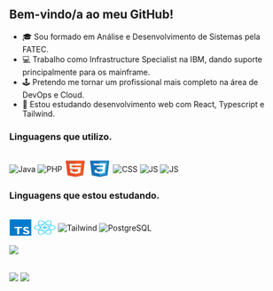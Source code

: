 ## Bem-vindo/a ao meu GitHub!

- 🎓 Sou formado em Análise e Desenvolvimento de Sistemas pela FATEC.
- 💻 Trabalho como Infrastructure Specialist na IBM, dando suporte principalmente para os mainframe.
- 🕹️ Pretendo me tornar um profissional mais completo na área de DevOps e Cloud.
- 🌱 Estou estudando desenvolvimento web com React, Typescript e Tailwind.

<div tyle="display: inline_block">
  <h3>Linguagens que utilizo.</h3>

  <div><br>
    <img align="center" alt="Java" height="30" width="40" src="https://cdn.jsdelivr.net/gh/devicons/devicon/icons/java/java-original.svg">
    <img align="center" alt="PHP" height="30" width="40" src="https://cdn.jsdelivr.net/gh/devicons/devicon/icons/php/php-plain.svg">
    <img align="center" alt="HTML" height="30" width="40" src="https://raw.githubusercontent.com/devicons/devicon/master/icons/html5/html5-original.svg">
    <img align="center" alt="CSS" height="30" width="40" src="https://raw.githubusercontent.com/devicons/devicon/master/icons/css3/css3-original.svg">
    <img align="center" alt="CSS" height="30" width="40" src="https://cdn.jsdelivr.net/gh/devicons/devicon/icons/sass/sass-original.svg">
    <img align="center" alt="JS" height="30" width="40" src="https://cdn.jsdelivr.net/gh/devicons/devicon/icons/javascript/javascript-plain.svg">
    <img align="center" alt="JS" height="30" width="40" src="https://cdn.jsdelivr.net/gh/devicons/devicon/icons/mysql/mysql-original.svg">
  </div>
  <h3>Linguagens que estou estudando.</h3>

  <div><br>
    <img align="center" alt="TS" height="30" width="40" src="https://raw.githubusercontent.com/devicons/devicon/master/icons/typescript/typescript-plain.svg">
    <img align="center" alt="React" height="30" width="40" src="https://raw.githubusercontent.com/devicons/devicon/master/icons/react/react-original.svg">
    <img align="center" alt="Tailwind" height="30" width="40" src="https://cdn.jsdelivr.net/gh/devicons/devicon/icons/tailwindcss/tailwindcss-plain.svg">
    <img align="center" alt="PostgreSQL" height="30" width="40" src="https://cdn.jsdelivr.net/gh/devicons/devicon/icons/postgresql/postgresql-original.svg">
  </div>
</div><br>

<div align="left">
  <a href="https://github.com/v2power">
  <img height="180em" src="https://github-readme-stats.vercel.app/api/top-langs/?username=v2power&layout=compact&langs_count=7&theme=tokyonight"/>
</div>
  
  ##
 
<div>
  <a href = "mailto:vitor.vrodrigues19@gmail.com"><img src="https://img.shields.io/badge/-Gmail-%23333?style=for-the-badge&logo=gmail&logoColor=white" target="_blank"></a>
  <a href="https://www.linkedin.com/in/vitor-rodrigues-2ba569161/" target="_blank"><img src="https://img.shields.io/badge/-LinkedIn-%230077B5?style=for-the-badge&logo=linkedin&logoColor=white" target="_blank"></a> 
 
</div>
